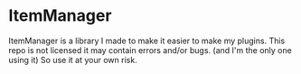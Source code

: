 # ItemManager
ItemManager is a library I made to make it easier to make my plugins.
This repo is not licensed it may contain errors and/or bugs. (and I'm the only one using it)
So use it at your own risk.